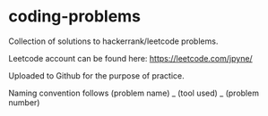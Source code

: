 # coding-problems
Collection of solutions to hackerrank/leetcode problems.

Leetcode account can be found here:
https://leetcode.com/jpyne/

Uploaded to Github for the purpose of practice.

Naming convention follows (problem name) _ (tool used) _ (problem number)
